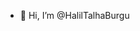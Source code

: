 - 👋 Hi, I’m @HalilTalhaBurgu

<!---
HalilTalhaBurgu/HalilTalhaBurgu is a ✨ special ✨ repository because its `README.md` (this file) appears on your GitHub profile.
You can click the Preview link to take a look at your changes.
--->

